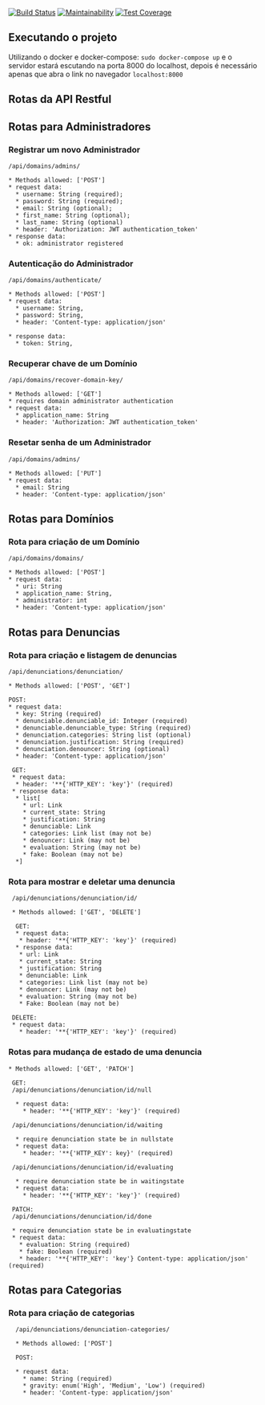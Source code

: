 [![Build Status](https://travis-ci.org/CodeCollegeGroup/django-rest-denunciation.svg?branch=master)](https://travis-ci.org/CodeCollegeGroup/django-rest-denunciation)
[![Maintainability](https://api.codeclimate.com/v1/badges/326580a7635149dc314b/maintainability)](https://codeclimate.com/github/CodeCollegeGroup/django-rest-denunciation/maintainability)
[![Test Coverage](https://api.codeclimate.com/v1/badges/326580a7635149dc314b/test_coverage)](https://codeclimate.com/github/CodeCollegeGroup/django-rest-denunciation/test_coverage)

## Executando o projeto
Utilizando o docker e docker-compose:
`sudo docker-compose up`
e o servidor estará escutando na porta 8000 do localhost, depois é necessário apenas que abra o link no navegador `localhost:8000`

## Rotas da API Restful

## Rotas para Administradores

### Registrar um novo Administrador
  ```
  /api/domains/admins/

  * Methods allowed: ['POST']
  * request data:
    * username: String (required);
    * password: String (required);
    * email: String (optional);
    * first_name: String (optional);
    * last_name: String (optional)
    * header: 'Authorization: JWT authentication_token'
  * response data:
    * ok: administrator registered
  ```

### Autenticação do Administrador
```
/api/domains/authenticate/

* Methods allowed: ['POST']
* request data:
  * username: String,
  * password: String,
  * header: 'Content-type: application/json'

* response data:
  * token: String,
```

### Recuperar chave de um Domínio
  ```
  /api/domains/recover-domain-key/

  * Methods allowed: ['GET']
  * requires domain administrator authentication
  * request data:
    * application_name: String
    * header: 'Authorization: JWT authentication_token'
  ```

### Resetar senha de um Administrador
  ```
  /api/domains/admins/

  * Methods allowed: ['PUT']
  * request data:
    * email: String
    * header: 'Content-type: application/json'
  ```

## Rotas para Domínios

### Rota para criação de um Domínio
  ```
  /api/domains/domains/

  * Methods allowed: ['POST']
  * request data:
    * uri: String
    * application_name: String,
    * administrator: int
    * header: 'Content-type: application/json'
  ```
## Rotas para Denuncias
  
### Rota para criação e listagem de denuncias 
  ```
  /api/denunciations/denunciation/

  * Methods allowed: ['POST', 'GET']
  
  POST:
  * request data:
    * key: String (required)
    * denunciable.denunciable_id: Integer (required)
    * denunciable.denunciable_type: String (required)
    * denunciation.categories: String list (optional)
    * denunciation.justification: String (required)
    * denunciation.denouncer: String (optional)
    * header: 'Content-type: application/json'
    
   GET:
   * request data:
    * header: '**{'HTTP_KEY': 'key'}' (required)
   * response data:
    * list[
      * url: Link
      * current_state: String
      * justification: String
      * denunciable: Link
      * categories: Link list (may not be)
      * denouncer: Link (may not be)
      * evaluation: String (may not be)
      * fake: Boolean (may not be)
    *] 
  ```
### Rota para mostrar e deletar uma denuncia
 ```
  /api/denunciations/denunciation/id/

  * Methods allowed: ['GET', 'DELETE']
  
   GET:
   * request data:
    * header: '**{'HTTP_KEY': 'key'}' (required)
   * response data:
    * url: Link
    * current_state: String
    * justification: String
    * denunciable: Link
    * categories: Link list (may not be)
    * denouncer: Link (may not be)
    * evaluation: String (may not be)
    * Fake: Boolean (may not be)
    
  DELETE:
  * request data:
    * header: '**{'HTTP_KEY': 'key'}' (required) 
  ```
  ### Rotas para mudança de estado de uma denuncia
  ```
  * Methods allowed: ['GET', 'PATCH']
  
   GET:
   /api/denunciations/denunciation/id/null
   
    * request data:
      * header: '**{'HTTP_KEY': 'key'}' (required)
  
   /api/denunciations/denunciation/id/waiting
   
    * require denunciation state be in nullstate
    * request data:
      * header: '**{'HTTP_KEY': key}' (required)
  
   /api/denunciations/denunciation/id/evaluating
   
    * require denunciation state be in waitingstate
    * request data:
      * header: '**{'HTTP_KEY': 'key'}' (required)
  
   PATCH: 
   /api/denunciations/denunciation/id/done
   
   * require denunciation state be in evaluatingstate
   * request data:
     * evaluation: String (required)
     * fake: Boolean (required)
     * header: '**{'HTTP_KEY': 'key'} Content-type: application/json' (required)
  
  ```
  ## Rotas para Categorias 
  
  ### Rota para criação de categorias
  ```
    /api/denunciations/denunciation-categories/
    
    * Methods allowed: ['POST']
    
    POST:
     
    * request data: 
      * name: String (required)
      * gravity: enum('High', 'Medium', 'Low') (required)
      * header: 'Content-type: application/json'
  ```
      
